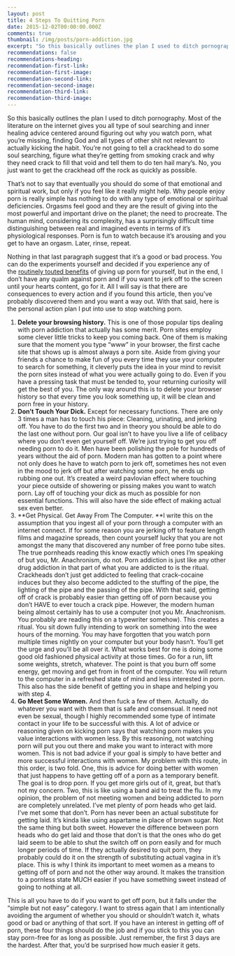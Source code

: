 ```yaml
---
layout: post
title: 4 Steps To Quitting Porn
date: 2015-12-02T00:00:00.000Z
comments: true
thumbnail: /img/posts/porn-addiction.jpg
excerpt: "So this basically outlines the plan I used to ditch pornography. Most of the literature on the internet gives you all type of soul searching and inner healing advice centered around figuring out why you watch porn, what you’re missing, finding God and all types of other shit\_not relevant to actually kicking the habit. You’re not going to tell a crackhead to do some soul searching, figure what they’re getting from smoking crack and why they need crack to fill that void and tell them to do ten hail mary’s. No, you just want to get the crackhead off the rock as quickly as possible."
recommendations: false
recommendations-heading:
recommendation-first-link:
recommendation-first-image:
recommendation-second-link:
recommendation-second-image:
recommendation-third-link:
recommendation-third-image:
---
```



So this basically outlines the plan I used to ditch pornography. Most of the literature on the internet gives you all type of soul searching and inner healing advice centered around figuring out why you watch porn, what you’re missing, finding God and all types of other shit not relevant to actually kicking the habit. You’re not going to tell a crackhead to do some soul searching, figure what they’re getting from smoking crack and why they need crack to fill that void and tell them to do ten hail mary’s. No, you just want to get the crackhead off the rock as quickly as possible.

That’s not to say that eventually you should do some of that emotional and spiritual work, but only if you feel like it really might help. Why people enjoy porn is really simple has nothing to do with any type of emotional or spiritual deficiencies. Orgasms feel good and they are the result of giving into the most powerful and important drive on the planet; the need to procreate. The human mind, considering its complexity, has a surprisingly difficult time distinguishing between real and imagined events in terms of it’s physiological responses. Porn is fun to watch because it’s arousing and you get to have an orgasm. Later, rinse, repeat.

Nothing in that last paragraph suggest that it’s a good or bad process. You can do the experiments yourself and decided if you experience any of the&nbsp;[routinely touted benefits](https://boldanddetermined.com/10-reasons-to-stop-using-internet-porn/)&nbsp;of giving up porn for yourself, but in the end, I don’t have any qualm against porn and if you want to jerk off to the screen until your hearts content, go for it. All I will say is that there are consequences to every action and if you found this article, then you’ve probably discovered them and you want a way out. With that said, here is the personal action plan I put into use to stop watching porn.

1. **Delete your browsing history.**&nbsp;This is one of those popular tips dealing with porn addiction that actually has some merit. Porn sites employ some clever little tricks to keep you coming back. One of them is making sure that the moment you type “www” in your browser, the first cache site that shows up is almost always a porn site. Aside from giving your friends a chance to make fun of you every time they use your computer to search for something, it cleverly puts the idea in your mind to revisit the porn sites instead of what you were actually going to do. Even if you have a pressing task that must be tended to, your returning curiosity will get the best of you. The only way around this is to delete your browser history so that every time you look something up, it will be clean and porn free in your history.
2. **Don’t Touch Your Dick.**&nbsp;Except for necessary functions. There are only 3 times a man has to touch his piece: Cleaning, urinating, and jerking off. You have to do the first two and in theory you should be able to do the last one without porn. Our goal isn’t to have you live a life of celibacy where you don’t even get yourself off. We’re just trying to get you off needing porn to do it. Men have been polishing the pole for hundreds of years without the aid of porn. Modern man has gotten to a point where not only does he have to watch porn to jerk off, sometimes hes not even in the mood to jerk off but after watching some porn, he ends up rubbing one out. It’s created a weird pavlovian effect where touching your piece outside of showering or pissing makes you want to watch porn. Lay off of touching your dick as much as possible for non essential functions. This will also have the side effect of making actual sex even better.
3. **Get Physical. Get Away From The Computer.&nbsp;**I write this on the assumption that you ingest all of your porn through a computer with an internet connect. If for some reason you are jerking off to feature length films and magazine spreads, then count yourself lucky that you are not amongst the many that discovered any number of free porno tube sites. The true pornheads reading this know exactly which ones I’m speaking of but you, Mr. Anachronism, do not. Porn addiction is just like any other drug addiction in that part of what you are addicted to is the ritual. Crackheads don’t just get addicted to feeling that crack-cocaine induces but they also become addicted to the stuffing of the pipe, the lighting of the pipe and the passing of the pipe. With that said, getting off of crack is probably easier than getting off of porn because you don’t HAVE to ever touch a crack pipe. However, the modern human being almost certainly has to use a computer (not you Mr. Anachronism. You probably are reading this on a typewriter somehow). This creates a ritual. You sit down fully intending to work on something into the wee hours of the morning. You may have forgotten that you watch porn multiple times nightly on your computer but your body hasn’t. You’ll get the urge and you’ll be all over it. What works best for me is doing some good old fashioned physical activity at those times. Go for a run, lift some weights, stretch, whatever. The point is that you burn off some energy, get moving and get from in front of the computer. You will return to the computer in a refreshed state of mind and less interested in porn. This also has the side benefit of getting you in shape and helping you with step 4.
4. **Go Meet Some Women.** And then fuck a few of them. Actually, do whatever you want with them that is safe and consensual. It need not even be sexual, though I highly recommended some type of intimate contact in your life to be successful with this. A lot of advice or reasoning given on kicking porn says that watching porn makes you value interactions with women less. By this reasoning, not watching porn will put you out there and make you want to interact with more women. This is not bad advice if your goal is simply to have better and more successful interactions with women. My problem with this route, in this order, is two fold. One, this is advice for doing better with women that just happens to have getting off of a porn as a temporary benefit. The goal is to drop porn. If you get more girls out of it, great, but that’s not my concern. Two, this is like using a band aid to treat the flu. In my opinion, the problem of not meeting women and being addicted to porn are completely unrelated. I’ve met plenty of porn heads who get laid. I’ve met some that don’t. Porn has never been an actual substitute for getting laid. It’s kinda like using aspartame in place of brown sugar. Not the same thing but both sweet. However the difference between porn heads who do get laid and those that don’t is that the ones who do get laid seem to be able to shut the switch off on porn easily and for much longer periods of time. If they actually desired to quit porn, they probably could do it on the strength of substituting actual vagina in it’s place. This is why I think its important to meet women as a means to getting off of porn and not the other way around. It makes the transition to a pornless state MUCH easier if you have something sweet instead of going to nothing at all.


This is all you have to do if you want to get off porn, but it falls under the “simple but not easy” category. I want to stress again that I am intentionally avoiding the argument of whether you should or shouldn’t watch it, whats good or bad or anything of that sort. If you have an interest in getting off of porn, these four things should do the job and if you stick to this you can stay porn-free for as long as possible. Just remember, the first 3 days are the hardest. After that, you’d be surprised how much easier it gets.